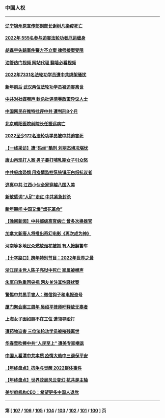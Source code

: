 ### 中国人权
---
#### [辽宁锦州原宣传部副部长谢树凡染疫死亡](../../pages/ncid278/n13904044.md?01110845) 
#### [2022年 555名参与迫害法轮功者厄运缠身](../../pages/ncid278/n13903134.md?01110845) 
#### [胡鑫宇失踪事件警方不立案 律师接案受阻](../../pages/ncid278/n13902696.md?01110845) 
#### [油管热门视频 网站代理 翻墙必看视频](http://138.2.39.72:81/youtube.html?epic-marker?01110845)
#### [2022年7331名法轮功学员遭中共绑架骚扰](../../pages/ncid278/n13901725.md?01110845) 
#### [新年前后 武汉两位法轮功学员被迫害离世](../../pages/ncid278/n13900136.md?01110845) 
#### [中共对社媒噤声 封杀批评清零政策异议人士](../../pages/ncid278/n13901681.md?01110845) 
#### [中国网民在推特批评中共 遭判刑8个月](../../pages/ncid278/n13901620.md?01110845) 
#### [北京朝阳医院前院长任振远病亡](../../pages/ncid278/n13901486.md?01110845) 
#### [2022至少172名法轮功学员被中共迫害死](../../pages/ncid278/n13900831.md?01110845) 
#### [【一线采访】遭“码坐”酷刑 刘丽杰境况堪忧](../../pages/ncid278/n13900758.md?01110845) 
#### [唐山再现打人案 男子暴打哺乳期女子引众怒](../../pages/ncid278/n13900781.md?01110845) 
#### [中共极度恐惧 用疫情监控系统镇压白纸抗议者](../../pages/ncid278/n13900225.md?01110845) 
#### [逃离中共 江西小伙全家穿越八国入美](../../pages/ncid278/n13899634.md?01110845) 
#### [新敏感词“人矿”走红 中共紧急封杀](../../pages/ncid278/n13899991.md?01110845) 
#### [新年期间 中国又爆“烟花革命”](../../pages/ncid278/n13899249.md?01110845) 
#### [【晚间新闻】中共部级高官病亡 曾多次换器官](../../pages/ncid278/n13899167.md?01110845) 
#### [加拿大新唐人将推出奇幻电影《再次成为神》](../../pages/ncid278/n13898066.md?01110845) 
#### [河南等多地民众燃放烟花被抓 有人掀翻警车](../../pages/ncid278/n13898370.md?01110845) 
#### [【十字路口】跨年特别节目：2022年世界之最](../../pages/ncid278/n13897103.md?01110845) 
#### [浙江民主党人陈子亮狱中死亡 家属被噤声](../../pages/ncid278/n13897166.md?01110845) 
#### [朱军自称重回央视 网友关注其性骚扰案](../../pages/ncid278/n13896377.md?01110845) 
#### [警惕中共黑手害人：微信钩子和电报盗号](../../pages/ncid278/n13894975.md?01110845) 
#### [厦门聚会案三周年 吴绍平律师吁释放无辜者](../../pages/ncid278/n13895064.md?01110845) 
#### [上海女子因如厕不在工位 遭领导殴打](../../pages/ncid278/n13895226.md?01110845) 
#### [遭药物迫害 三位法轮功学员被摧残离世](../../pages/ncid278/n13893822.md?01110845) 
#### [华春莹吹捧中共“人民至上” 遭美专家嘲讽](../../pages/ncid278/n13894578.md?01110845) 
#### [中国人看清中共本质 疫情大劫中三退保平安](../../pages/ncid278/n13891650.md?01110845) 
#### [【年终盘点】抗争与觉醒 2022群体事件](../../pages/ncid278/n13888314.md?01110845) 
#### [【年终盘点】世界政局风云变幻 抗共是主轴](../../pages/ncid278/n13885726.md?01110845) 
#### [美华府机构CEO：希望更多中国人退党](../../pages/ncid278/n13890897.md?01110845) 

---
#### 第 [ [107](./107.md?01110845) / [106](./106.md?01110845) / [105](./105.md?01110845) / [104](./104.md?01110845) / [103](./103.md?01110845) / [102](./102.md?01110845) / [101](./101.md?01110845) / [100](./100.md?01110845) ] 页
